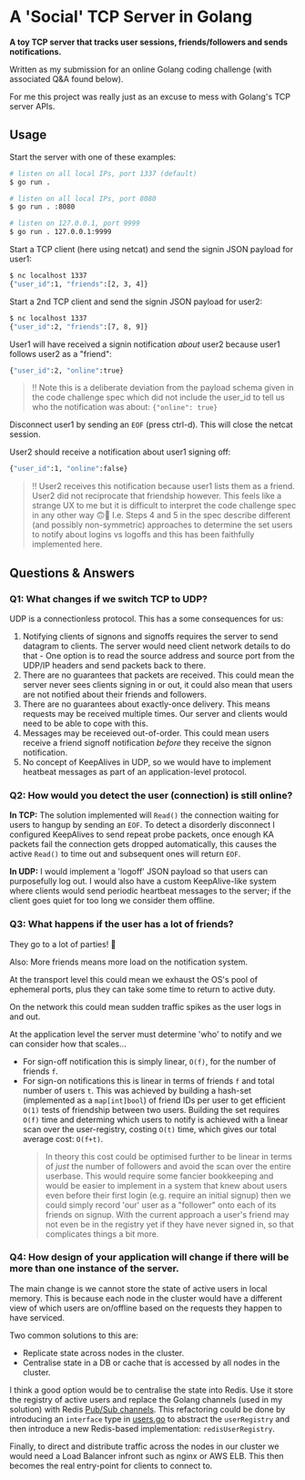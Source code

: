 # A 'Social' TCP Server in Golang

__A toy TCP server that tracks user sessions, friends/followers and sends notifications.__

Written as my submission for an online Golang coding challenge (with associated Q&A found below).

For me this project was really just as an excuse to mess with Golang's TCP server APIs.

## Usage
Start the server with one of these examples:

```bash
# listen on all local IPs, port 1337 (default)
$ go run .
```
```bash
# listen on all local IPs, port 8080
$ go run . :8080
```
```bash
# listen on 127.0.0.1, port 9999
$ go run . 127.0.0.1:9999
```


Start a TCP client (here using netcat) and send the signin JSON payload for user1:
```bash
$ nc localhost 1337
{"user_id":1, "friends":[2, 3, 4]}
```

Start a 2nd TCP client and send the signin JSON payload for user2:
```bash
$ nc localhost 1337
{"user_id":2, "friends":[7, 8, 9]}
```

User1 will have received a signin notification _about_ user2 because user1 follows user2 as a "friend":
```bash
{"user_id":2, "online":true}
```

> ‼️ Note this is a deliberate deviation from the payload schema given in the code challenge spec which did not include the user_id to tell us who the notification was about: `{"online": true}`

Disconnect user1 by sending an `EOF` (press ctrl-d). This will close the netcat session.

User2 should receive a notification about user1 signing off:
```bash
{"user_id":1, "online":false}
```
> ‼️ User2 receives this notification because user1 lists them as a friend. User2 did not reciprocate that friendship however. This feels like a strange UX to me but it is difficult to interpret the code challenge spec in any other way 🙃🤷
> I.e. Steps 4 and 5 in the spec describe different (and possibly non-symmetric) approaches to determine the set users to notify about logins vs logoffs and this has been faithfully implemented here.


## Questions & Answers

### __Q1:__ What changes if we switch TCP to UDP?

UDP is a connectionless protocol. This has a some consequences for us:
1. Notifying clients of signons and signoffs requires the server to send datagram to clients. The server would need client network details to do that - One option is to read the source address and source port from the UDP/IP headers and send packets back to there.
2. There are no guarantees that packets are received. This could mean the server never sees clients signing in or out, it could also mean that users are not notified about their friends and followers.
3. There are no guarantees about exactly-once delivery. This means requests may be received multiple times. Our server and clients would need to be able to cope with this.
4. Messages may be receieved out-of-order. This could mean users receive a friend signoff notification _before_ they receive the signon notification.
5. No concept of KeepAlives in UDP, so we would have to implement heatbeat messages as part of an application-level protocol.

### __Q2:__ How would you detect the user (connection) is still online?

__In TCP:__ The solution implemented will `Read()` the connection waiting for users to hangup by sending an `EOF`. To detect a disorderly disconnect I configured KeepAlives to send repeat probe packets, once enough KA packets fail the connection gets dropped automatically, this causes the active `Read()` to time out and subsequent ones will return `EOF`.

__In UDP:__ I would implement a 'logoff' JSON payload so that users can purposefully log out. I would also have a custom KeepAlive-like system where clients would send periodic heartbeat messages to the server; if the client goes quiet for too long we consider them offline.

### __Q3:__ What happens if the user has a lot of friends?

They go to a lot of parties! 🤘

Also: More friends means more load on the notification system.

At the transport level this could mean we exhaust the OS's pool of ephemeral ports, plus they can take some time to return to active duty.

On the network this could mean sudden traffic spikes as the user logs in and out.

At the application level the server must determine 'who' to notify and we can consider how that scales...

* For sign-off notification this is simply linear, `O(f)`, for the number of friends `f`.
* For sign-on notifications this is linear in terms of friends `f` and total number of users `t`. This was achieved by building a hash-set (implemented as a `map[int]bool`) of friend IDs per user to get efficient `O(1)` tests of friendship between two users. Building the set requires `O(f)` time and determing which users to notify is achieved with a linear scan over the user-registry, costing `O(t)` time, which gives our total average cost: `O(f+t)`.
    > In theory this cost could be optimised further to be linear in terms of _just_ the number of followers and avoid the scan over the entire userbase.
    > This would require some fancier bookkeeping and would be easier to implement in a system that knew about users even before their first login (e.g. require an initial signup) then we could simply record 'our' user as a "follower" onto each of its friends on signup.
    >With the current approach a user's friend may not even be in the registry yet if they have never signed in, so that complicates things a bit more.

### __Q4:__ How design of your application will change if there will be more than one instance of the server.

The main change is we cannot store the state of active users in local memory. This is because each node in the cluster would have a different view of which users are on/offline based on the requests they happen to have serviced.

Two common solutions to this are:
* Replicate state across nodes in the cluster.
* Centralise state in a DB or cache that is accessed by all nodes in the cluster.

I think a good option would be to centralise the state into Redis. Use it store the registry of active users and replace the Golang channels (used in my solution) with Redis [Pub/Sub channels](https://redis.io/topics/pubsub). This refactoring could be done by introducing an `interface` type in [users.go](users.go) to abstract the `userRegistry` and then introduce a new Redis-based implementation: `redisUserRegistry`.

Finally, to direct and distribute traffic across the nodes in our cluster we would need a Load Balancer infront such as nginx or AWS ELB. This then becomes the real entry-point for clients to connect to.
